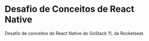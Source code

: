 # Desafio de Conceitos de React Native

Desafio de conceitos de React Native do GoStack 11, da Rocketseat.



